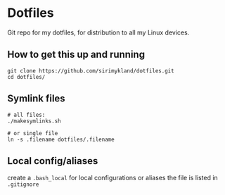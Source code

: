 # Dotfiles

Git repo for my dotfiles, for distribution to all my Linux devices.

## How to get this up and running

```
git clone https://github.com/sirimykland/dotfiles.git
cd dotfiles/ 
```


## Symlink files
```
# all files:
./makesymlinks.sh  

# or single file
ln -s .filename dotfiles/.filename
```
## Local config/aliases

create a `.bash_local` for local configurations or aliases
the file is listed in `.gitignore`
